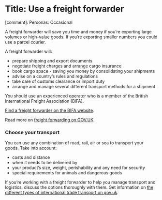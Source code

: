 # Title: Use a freight forwarder
[comment]: Personas: Occasional

A freight forwarder will save you time and money if you&rsquo;re exporting large volumes or high-value goods. If you&rsquo;re exporting smaller numbers you could use a parcel courier. 

A freight forwarder will:

- prepare shipping and export documents
- negotiate freight charges and arrange cargo insurance
- book cargo space - saving you money by consolidating your shipments
- advise on a country&rsquo;s rules and regulations
- take care of customs clearance or import duty
- arrange and manage several different transport methods for a shipment

You should use an experienced operator who is a member of the British International Freight Association (BIFA).

[Find a freight forwarder on the BIFA website](http://www.bifa.org/members "BIFA").

Read more on [freight forwarding on GOV.UK](https://www.gov.uk/guidance/freight-forwarding-moving-goods "GOV.UK Freight forwarding: moving goods").

### Choose your transport

You can use any combination of road, rail, air or sea to transport your goods. Take into account:

- costs and distance
- when it needs to be delivered by
- your product&rsquo;s size, weight, perishability and any need for security
- special requirements for animals and dangerous goods

If you&rsquo;re working with a freight forwarder to help you manage transport and logistics, discuss the options thoroughly with them. Get information on [the different types of international trade transport on gov.uk](https://www.gov.uk/guidance/transport-and-distribution-for-international-trade "GOV.UK Transport and distribution for international trade").
